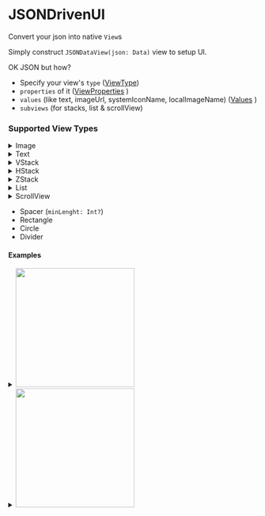 # JSONDrivenUI

Convert your json into native `View`s

Simply construct `JSONDataView(json: Data)` view to setup UI.

OK JSON but how? 

* Specify your view's `type` ([ViewType](../main/Sources/JSONDrivenUI/ViewType.swift))
* `properties` of it ([ViewProperties](../main/Sources/JSONDrivenUI/ViewProperties.swift) )
* `values` (like text, imageUrl, systemIconName, localImageName) ([Values](../main/Sources/JSONDrivenUI/Values.swift) )
* `subviews` (for stacks, list & scrollView)


### Supported View Types
<details>
  <summary>Image</summary>
  
- For images we have 3 options. (Order is also like below in case more than 1 set)
    * systemIconName
    * localImageName
    * imageUrl
     
```json
{
  "type": "Image",
  "values": {
      "systemIconName": "person.crop.circle"
  },
  "properties": {
    "width": 60,
    "height": 60
  }
}
```

`resizable()` & `scaledToFit()` modifiers applied by default.

</details>

<details>
    <summary>Text</summary>

    * font (largeTitle, title, headline, subheadline, body, callout, footnote, caption)
    * fontWeight (ultraLight, thin, light, regular, medium, semibold, bold, heavy, black)

```json
{
    "type": "Text",
    "values": {
        "text": "Enes Karaosman"
    },
    "properties": {
        "fontWeight": "semibold",
        "font": "body"
    }
}
```

</details>

<details>
    <summary>VStack</summary>

    * spacing: Int
    * horizontalAlignment: (leading, center, trailing) // default is center

```json
{
    "type": "VStack",
    "properties": {
        "spacing": 8,
        "horizontalAlignment": "leading",
        ..
    },
    "subviews": [
        ...
    ]
}
```

</details>


<details>
    <summary>HStack</summary>

    * spacing: Int
    * verticalAlignment: (top, bottom, center, firstTextBaseline, lastTextBaseline) // default is center

```json
{
    "type": "HStack",
    "properties": {
        "spacing": 8,
        "verticalAlignment": "top",
        ..
    },
    "subviews": [
        ...
    ]
}
```

</details>

<details>
    <summary>ZStack</summary>


```json
{
  "type": "ZStack",
  "subviews": [
    {
      "type": "Circle",
      "properties": {
        "foregroundColor": "#ff0000",
        "width": 200
      }
    },
    {
      "type": "Circle",
      "properties": {
        "foregroundColor": "#00ff00",
        "width": 150
      }
    },
    {
      "type": "Circle",
      "properties": {
        "foregroundColor": "#0000ff",
        "width": 100
      }
    }
  ]
}
```

</details>

<details>
    <summary>List</summary>


```json
{
  "type": "List",
  "subviews": [
    { ... },
    { ... },
    { ... }
  ]
}
```

</details>

<details>
    <summary>ScrollView</summary>

Scroll view content (subviews) automatically placed in Stack according to given axis.
<br>
If axis is vertical placed in VStack, otherwise in HStack.

```json
{
  "type": "ScrollView",
  "properties": {
    "axis": "vertical",
    "showsIndicators": true
  }
  "subviews": [
    { ... },
    { ... },
    { ... }
  ]
}
```

</details>

* Spacer (`minLenght: Int?`)
* Rectangle
* Circle
* Divider

#### Examples

<details>
  <summary>
    <img src="../main/Sources/JSONDrivenUI/Preview/profile_row.png" width="240"/>
  </summary>
  
<!--   <img src="../main/Sources/JSONDrivenUI/Preview/profile_row.png" width="240"/> -->
    
```json
{
  "type": "HStack",
  "properties": {
    "height": 100,
    "padding": 16,
    "spacing": 16
  },
  "subviews": [
    {
      "type": "Image",
      "values": {
          "systemIconName": "person.crop.circle"
      },
      "properties": {
        "width": 60,
        "height": 60
      }
    },
    {
      "type": "VStack",
      "properties": {
        "foregroundColor": "#f0f00f",
        "spacing": 8,
        "horizontalAlignment": "leading"
      },
      "subviews": [
        {
          "type": "Text",
          "values": {
            "text": "Enes Karaosman"
          },
          "properties": {
            "fontWeight": "semibold",
            "foregroundColor": "#000000"
          }
        },
        {
          "type": "Text",
          "values": {
            "text": "Here is a bit description like text"
          },
          "properties": {
              "foregroundColor": "#070707"
          }
        }
      ]
    }
  ]
}
```

</details>

<details>
  <summary>
    <img src="../main/Sources/JSONDrivenUI/Preview/complex.png" width="240"/>
  </summary>
    
```json
{
    "type": "VStack",
    "subviews": [
        {
            "type": "Text",
            "properties": {
                "font": "title"
            },
            "values": {
                "text": "LARGE TITLE TEXT"
            }
        },
        {
            "type": "Image",
            "values": {
                "imageUrl": "http://picsum.photos/400/200"
            },
            "properties": {
                "padding": 16,
                "height": 200
            }
        },
        {
            "type": "Text",
            "properties": {
                "padding": 16,
                "font": "title",
                "fontWeight": "semibold"
            },
            "values": {
                "text": "Semibold Title"
            }
        },
        {
            "type": "List",
            "properties": {
                "horizontalAlignment": "leading",
                "spacing": 16,
                "padding": 8
            },
            "subviews": [
                {
                    "type": "HStack",
                    "properties": {
                        "foregroundColor": "#001238",
                        "spacing": 8
                    },
                    "subviews": [
                        {
                            "type": "Image",
                            "properties": {
                                "height": 70
                            },
                            "values": {
                                "imageUrl": "http://picsum.photos/70/70"
                            }
                        },
                        {
                            "type": "VStack",
                            "properties": {
                                "spacing": 4,
                                "horizontalAlignment": "leading"
                            },
                            "subviews": [
                                {
                                    "type": "Text",
                                    "values": { "text" : "Item.1 Title" }
                                },
                                {
                                    "type": "Text",
                                    "properties": {
                                        "foregroundColor": "#828282"
                                    },
                                    "values": { "text" : "Here is multiline description text in VStack which is inside HStack" }
                                }
                            ]
                        }
                    ]
                },
                {
                    "type": "HStack",
                    "properties": {
                        "foregroundColor": "#001238",
                        "spacing": 8
                    },
                    "subviews": [
                        {
                            "type": "Image",
                            "properties": {
                                "height": 70
                            },
                            "values": {
                                "imageUrl": "http://picsum.photos/70/70"
                            }
                        },
                        {
                            "type": "VStack",
                            "properties": {
                                "spacing": 4,
                                "horizontalAlignment": "leading"
                            },
                            "subviews": [
                                {
                                    "type": "Text",
                                    "values": { "text" : "Item.2 Title" }
                                },
                                {
                                    "type": "Text",
                                    "properties": {
                                        "foregroundColor": "#828282"
                                    },
                                    "values": { "text" : "Here is second multiline description text in VStack which is inside HStack" }
                                }
                            ]
                        }
                    ]
                }
            ]
        }
    ]
}
```

</details>
